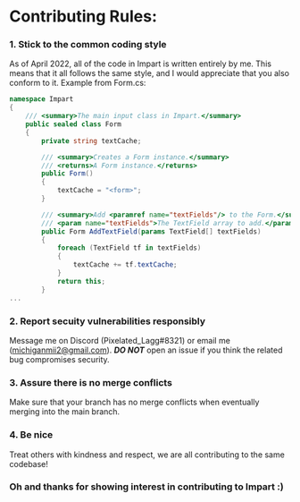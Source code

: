 # Contributing Rules:
### 1. Stick to the common coding style
As of April 2022, all of the code in Impart is written entirely by me. 
This means that it all follows the same style, and I would appreciate that you also conform to it. Example from Form.cs:
```csharp
namespace Impart
{
    /// <summary>The main input class in Impart.</summary>
    public sealed class Form
    {
        private string textCache;

        /// <summary>Creates a Form instance.</summary>
        /// <returns>A Form instance.</returns>
        public Form()
        {
            textCache = "<form>";
        }

        /// <summary>Add <paramref name="textFields"/> to the Form.</summary>
        /// <param name="textFields">The TextField array to add.</param>
        public Form AddTextField(params TextField[] textFields)
        {
            foreach (TextField tf in textFields)
            {
                textCache += tf.textCache;
            }
            return this;
        }
...
```
### 2. Report secuity vulnerabilities responsibly
Message me on Discord (Pixelated_Lagg#8321) or email me (michiganmii2@gmail.com). ***DO NOT*** open an issue if you think the related bug compromises security.

### 3. Assure there is no merge conflicts
Make sure that your branch has no merge conflicts when eventually merging into the main branch.

### 4. Be nice
Treat others with kindness and respect, we are all contributing to the same codebase!

### Oh and thanks for showing interest in contributing to Impart :)
